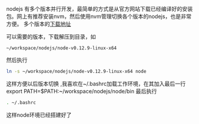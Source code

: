 

nodejs 有多个版本并行开发，最简单的方式是从官方网站下载已经编译好的安装包。网上有推荐安装nvm，然后使用nvm管理切换各个版本的nodejs，也是非常方便。
多个版本的[下载地址](https://nodejs.org/en/download/releases/)

可以需要的版本，下载解压到目录，如
```
~/workspace/nodejs/node-v0.12.9-linux-x64
```

然后执行
```bash
ln -s ~/workspace/nodejs/node-v0.12.9-linux-x64 node
```

这样方便以后版本切换
,我喜欢在~/.bashrc加载工作环境，在其加入最后一行
export PATH=$PATH:~/workspace/nodejs/node/bin
最后执行

```bash
. ~/.bashrc
```

这样node环境已经搭建好了

